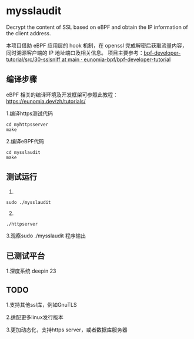 # mysslaudit
Decrypt the content of SSL based on eBPF and obtain the IP information of the client address.

本项目借助 eBPF 应用层的 hook 机制，在 openssl 完成解密后获取流量内容，同时溯源客户端的 IP 地址端口及相关信息。
项目主要参考：[bpf-developer-tutorial/src/30-sslsniff at main · eunomia-bpf/bpf-developer-tutorial](https://github.com/eunomia-bpf/bpf-developer-tutorial/tree/main/src/30-sslsniff)

## 编译步骤
eBPF 相关的编译环境及开发框架可参照此教程：https://eunomia.dev/zh/tutorials/

1.编译https测试代码

```shell
cd myhttpsserver
make
```

2.编译eBPF代码  

```shell
cd mysslaudit
make
```



## 测试运行
1.

```shell
sudo ./mysslaudit 
```

 

2.

```shell
./httpserver  
```

3.观察sudo ./mysslaudit 程序输出

## 已测试平台
1.深度系统 deepin 23

## TODO
1.支持其他ssl库，例如GnuTLS  

2.适配更多linux发行版本  

3.更加动态化，支持https server，或者数据库服务器  

